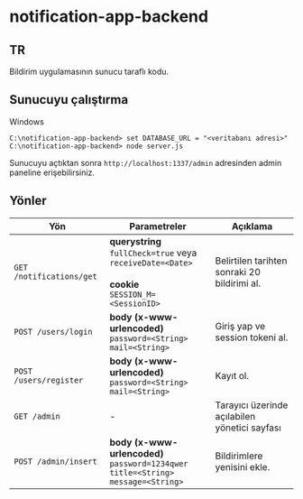 # notification-app-backend
## TR
Bildirim uygulamasının sunucu taraflı kodu.
## Sunucuyu çalıştırma
Windows
```
C:\notification-app-backend> set DATABASE_URL = "<veritabanı adresi>"
C:\notification-app-backend> node server.js
```
Sunucuyu açtıktan sonra `http://localhost:1337/admin` adresinden admin paneline erişebilirsiniz.
## Yönler
| Yön | Parametreler | Açıklama | 
| --- | --- | --- |
| `GET /notifications/get` | **querystring** <br /> `fullCheck=true` veya  `receiveDate=<Date>` <br /><br /> **cookie** <br /> `SESSION_M=<SessionID>`| Belirtilen tarihten sonraki 20 bildirimi al. |
| `POST /users/login` | **body (x-www-urlencoded)** <br /> `password=<String>` <br /> `mail=<String>` | Giriş yap ve session tokeni al. |
| `POST /users/register` | **body (x-www-urlencoded)** <br /> `password=<String>` <br /> `mail=<String>` | Kayıt ol. |
| `GET /admin` | - | Tarayıcı üzerinde açılabilen yönetici sayfası |
| `POST /admin/insert` | **body (x-www-urlencoded)** <br /> `password=1234qwer` <br /> `title=<String>` <br /> `message=<String>` | Bildirimlere yenisini ekle. |
